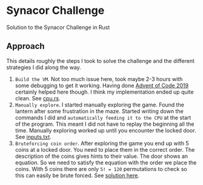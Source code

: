 # Synacor Challenge
Solution to the Synacor Challenge in Rust

## Approach
This details roughly the steps I took to solve the challenge and the different strategies I did along the way.

1. `Build the VM`. Not too much issue here, took maybe 2-3 hours with some debugging to get it working. Having done [Advent of Code 2019](https://github.com/AxlLind/AdventOfCode2019/) certainly helped here though. I think my implementation ended up quite clean. See [cpu.rs](./src/cpu.rs).
2. `Manually explore`. I started manually exploring the game. Found the lantern after some frustration in the maze. Started writing down the commands I did and `automatically feeding it to the CPU` at the start of the program. This meant I did not have to replay the beginning all the time. Manually exploring worked up until you encounter the locked door. See [inputs.txt](./inputs.txt).
3. `Bruteforcing coin order`. After exploring the game you end up with 5 coins at a locked door. You need to place them in the correct order. The description of the coins gives hints to their value. The door shows an equation. So we need to satisfy the equation with the order we place the coins. With 5 coins there are only `5! = 120` permutations to check so this can easily be brute forced. See [solution here](./src/bin/solve_coins.rs).
